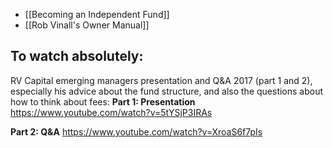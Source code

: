 - [[Becoming an Independent Fund]]
- [[Rob Vinall's Owner Manual]]


## To watch absolutely:

RV Capital emerging managers presentation and Q&A 2017 (part 1 and 2), especially his advice about the fund structure, and also the questions about how to think about fees:
**Part 1: Presentation**
https://www.youtube.com/watch?v=5tYSjP3IRAs

**Part 2: Q&A**
https://www.youtube.com/watch?v=XroaS6f7pIs
